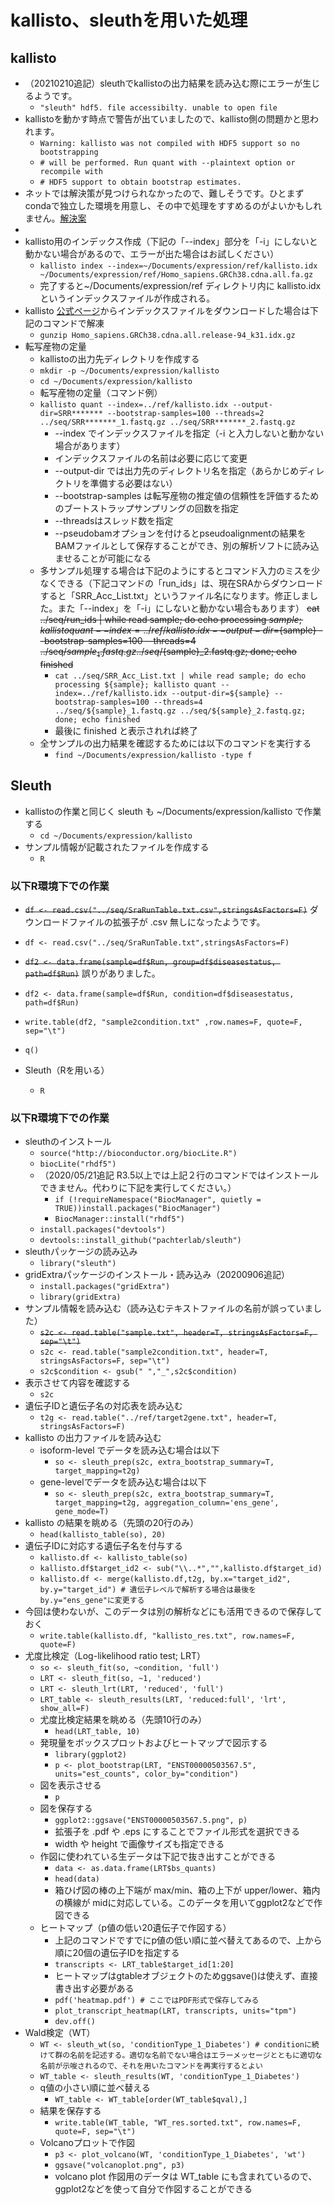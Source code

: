 # kallisto、sleuthを用いた処理  
## kallisto  
- （20210210追記）sleuthでkallistoの出力結果を読み込む際にエラーが生じるようです。  
  - ```"sleuth" hdf5. file accessibilty. unable to open file```  
- kallistoを動かす時点で警告が出ていましたので、kallisto側の問題かと思われます。  
  - ```Warning: kallisto was not compiled with HDF5 support so no bootstrapping```  
  - ```# will be performed. Run quant with --plaintext option or recompile with```  
  - ```# HDF5 support to obtain bootstrap estimates.```
- ネットでは解決策が見つけられなかったので、難しそうです。ひとまずcondaで独立した環境を用意し、その中で処理をすすめるのがよいかもしれません。[解決案](https://shallowbioinfomatics.blogspot.com/2021/02/sleuth-hdf5-file-accessibilty-unable-to.html)  
-   
- kallisto用のインデックス作成（下記の「--index」部分を「-i」にしないと動かない場合があるので、エラーが出た場合はお試しください）  
  - ```kallisto index --index=~/Documents/expression/ref/kallisto.idx ~/Documents/expression/ref/Homo_sapiens.GRCh38.cdna.all.fa.gz```  
  - 完了すると~/Documents/expression/ref ディレクトリ内に kallisto.idx というインデックスファイルが作成される。  
- kallisto [公式ページ](https://github.com/pachterlab/kallisto-transcriptome-indices/releases)からインデックスファイルをダウンロードした場合は下記のコマンドで解凍  
  - ```gunzip Homo_sapiens.GRCh38.cdna.all.release-94_k31.idx.gz```  
- 転写産物の定量  
  - kallistoの出力先ディレクトリを作成する  
  - ```mkdir -p ~/Documents/expression/kallisto```  
  - ```cd ~/Documents/expression/kallisto```  
  - 転写産物の定量（コマンド例）  
  - ```kallisto quant --index=../ref/kallisto.idx --output-dir=SRR******* --bootstrap-samples=100 --threads=2 ../seq/SRR*******_1.fastq.gz ../seq/SRR*******_2.fastq.gz```  
    - --index でインデックスファイルを指定（-i と入力しないと動かない場合があります）  
    - インデックスファイルの名前は必要に応じて変更  
    - --output-dir では出力先のディレクトリ名を指定（あらかじめディレクトリを準備する必要はない）  
    - --bootstrap-samples は転写産物の推定値の信頼性を評価するためのブートストラップサンプリングの回数を指定  
    - --threadsはスレッド数を指定  
    - --pseudobamオプションを付けるとpseudoalignmentの結果をBAMファイルとして保存することができ、別の解析ソフトに読み込ませることが可能になる  
  - 多サンプル処理する場合は下記のようにするとコマンド入力のミスを少なくできる（下記コマンドの「run_ids」は、現在SRAからダウンロードすると「SRR_Acc_List.txt」というファイル名になります。修正しました。また「--index」を「-i」にしないと動かない場合もあります）
    ~~cat ../seq/run_ids | while read sample; do echo processing ${sample}; kallisto quant --index=../ref/kallisto.idx --output-dir=${sample} --bootstrap-samples=100 --threads=4 ../seq/${sample}_1.fastq.gz ../seq/${sample}_2.fastq.gz; done; echo finished~~  
    - ```cat ../seq/SRR_Acc_List.txt | while read sample; do echo processing ${sample}; kallisto quant --index=../ref/kallisto.idx --output-dir=${sample} --bootstrap-samples=100 --threads=4 ../seq/${sample}_1.fastq.gz ../seq/${sample}_2.fastq.gz; done; echo finished```  
    - 最後に finished と表示されれば終了  
  - 全サンプルの出力結果を確認するためには以下のコマンドを実行する  
    - ```find ~/Documents/expression/kallisto -type f```  
## Sleuth
- kallistoの作業と同じく sleuth も ~/Documents/expression/kallisto で作業する  
  - ```cd ~/Documents/expression/kallisto```  
- サンプル情報が記載されたファイルを作成する
  - ```R```  
### 以下R環境下での作業  
- ~~```df <- read.csv("../seq/SraRunTable.txt.csv",stringsAsFactors=F)```~~ ダウンロードファイルの拡張子が .csv 無しになったようです。  
- ```df <- read.csv("../seq/SraRunTable.txt",stringsAsFactors=F)```  
- ~~```df2 <- data.frame(sample=df$Run, group=df$diseasestatus, path=df$Run)```~~ 誤りがありました。  
- ```df2 <- data.frame(sample=df$Run, condition=df$diseasestatus, path=df$Run)```  
- ```write.table(df2, "sample2condition.txt" ,row.names=F, quote=F, sep="\t")```  
- ```q()```  

- Sleuth（Rを用いる）  
  - ```R```  
### 以下R環境下での作業  
- sleuthのインストール  
  - ```source("http://bioconductor.org/biocLite.R")```  
  - ```biocLite("rhdf5")```  
  - （2020/05/21追記 R3.5以上では上記２行のコマンドではインストールできません。代わりに下記を実行してください。）  
    - ```if (!requireNamespace("BiocManager", quietly = TRUE))install.packages("BiocManager")```  
    - ```BiocManager::install("rhdf5")```  
  - ```install.packages("devtools")```  
  - ```devtools::install_github("pachterlab/sleuth")```  
- sleuthパッケージの読み込み  
  - ```library("sleuth")```  
- gridExtraパッケージのインストール・読み込み（20200906追記）  
  - ```install.packages("gridExtra")```
  - ```library(gridExtra)```
- サンプル情報を読み込む（読み込むテキストファイルの名前が誤っていました）  
  - ~~```s2c <- read.table("sample.txt", header=T, stringsAsFactors=F, sep="\t")```~~  
  - ```s2c <- read.table("sample2condition.txt", header=T, stringsAsFactors=F, sep="\t")```  
  - ```s2c$condition <- gsub(" ","_",s2c$condition)```  
- 表示させて内容を確認する  
  - ```s2c```  
- 遺伝子IDと遺伝子名の対応表を読み込む  
  - ```t2g <- read.table("../ref/target2gene.txt", header=T, stringsAsFactors=F)```  
- kallisto の出力ファイルを読み込む  
  - isoform-level でデータを読み込む場合は以下  
    - ```so <- sleuth_prep(s2c, extra_bootstrap_summary=T, target_mapping=t2g)```  
  - gene-levelでデータを読み込む場合は以下  
    - ```so <- sleuth_prep(s2c, extra_bootstrap_summary=T, target_mapping=t2g, aggregation_column='ens_gene', gene_mode=T)```  
- kallisto の結果を眺める（先頭の20行のみ）  
  - ```head(kallisto_table(so), 20)```  
- 遺伝子IDに対応する遺伝子名を付与する  
  - ```kallisto.df <- kallisto_table(so)```  
  - ```kallisto.df$target_id2 <- sub("\\..*","",kallisto.df$target_id)```  
  - ```kallisto.df <- merge(kallisto.df,t2g, by.x="target_id2", by.y="target_id") # 遺伝子レベルで解析する場合は最後をby.y="ens_gene"に変更する```  
- 今回は使わないが、このデータは別の解析などにも活用できるので保存しておく  
  - ```write.table(kallisto.df, "kallisto_res.txt", row.names=F, quote=F)```  
- 尤度比検定（Log-likelihood ratio test; LRT）  
  - ```so <- sleuth_fit(so, ~condition, 'full')```  
  - ```LRT <- sleuth_fit(so, ~1, 'reduced')```  
  - ```LRT <- sleuth_lrt(LRT, 'reduced', 'full')```  
  - ```LRT_table <- sleuth_results(LRT, 'reduced:full', 'lrt', show_all=F)```  
  - 尤度比検定結果を眺める（先頭10行のみ）  
    - ```head(LRT_table, 10)```  
  - 発現量をボックスプロットおよびヒートマップで図示する  
    - ```library(ggplot2)```  
    - ```p <- plot_bootstrap(LRT, "ENST00000503567.5", units="est_counts", color_by="condition")```  
  - 図を表示させる  
    - ```p```  
  - 図を保存する  
    - ```ggplot2::ggsave("ENST00000503567.5.png", p)```  
    - 拡張子を .pdf や .eps にすることでファイル形式を選択できる  
    - width や height で画像サイズも指定できる  
  - 作図に使われている生データは下記で抜き出すことができる  
    - ```data <- as.data.frame(LRT$bs_quants)```  
    - ```head(data)```  
    - 箱ひげ図の棒の上下端が max/min、箱の上下が upper/lower、箱内の横線が midに対応している。このデータを用いてggplot2などで作図できる
  - ヒートマップ（p値の低い20遺伝子で作図する）  
    - 上記のコマンドですでにp値の低い順に並べ替えてあるので、上から順に20個の遺伝子IDを指定する  
    - ```transcripts <- LRT_table$target_id[1:20]```  
    - ヒートマップはgtableオブジェクトのためggsave()は使えず、直接書き出す必要がある  
    - ```pdf('heatmap.pdf') # ここではPDF形式で保存してみる```  
    - ```plot_transcript_heatmap(LRT, transcripts, units="tpm")```  
    - ```dev.off()```  
- Wald検定（WT）  
  - ```WT <- sleuth_wt(so, 'conditionType_1_Diabetes') # conditionに続けて群の名前を記述する。適切な名前でない場合はエラーメッセージとともに適切な名前が示唆されるので、それを用いたコマンドを再実行するとよい```  
  - ```WT_table <- sleuth_results(WT, 'conditionType_1_Diabetes')```  
  - q値の小さい順に並べ替える  
    - ```WT_table <- WT_table[order(WT_table$qval),]```  
  - 結果を保存する  
    - ```write.table(WT_table, "WT_res.sorted.txt", row.names=F, quote=F, sep="\t")```  
  - Volcanoプロットで作図  
    - ```p3 <- plot_volcano(WT, 'conditionType_1_Diabetes', 'wt')```  
    - ```ggsave("volcanoplot.png", p3)```  
    - volcano plot 作図用のデータは WT_table にも含まれているので、ggplot2などを使って自分で作図することができる  


